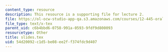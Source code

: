 ```yaml
---
content_type: resource
description: This resource is a supporting file for lecture 2.
file: https://ol-ocw-studio-app-qa.s3.amazonaws.com/courses/12-445-oral-communication-in-the-earth-atmospheric-and-planetary-sciences-fall-2010/54d20092c1d5be08ee2ff374fdc9d407_slides.tex
file_type: text/x-tex
parent_uid: c6b4bbd6-0758-991a-0593-9fdf9d800093
resourcetype: Other
title: slides.tex
uid: 54d20092-c1d5-be08-ee2f-f374fdc9d407
---
```

